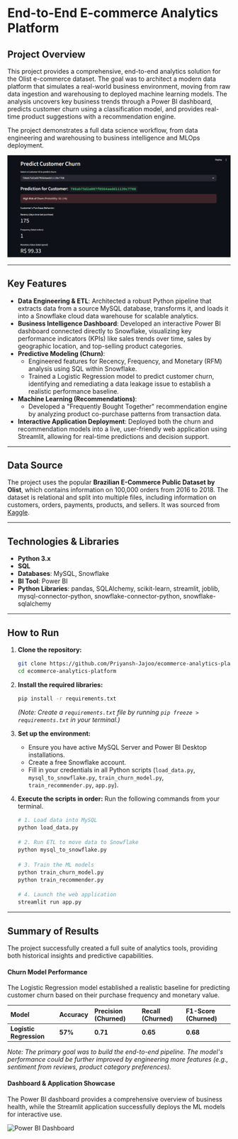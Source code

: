 # End-to-End E-commerce Analytics Platform

## Project Overview

This project provides a comprehensive, end-to-end analytics solution for the Olist e-commerce dataset. The goal was to architect a modern data platform that simulates a real-world business environment, moving from raw data ingestion and warehousing to deployed machine learning models. The analysis uncovers key business trends through a Power BI dashboard, predicts customer churn using a classification model, and provides real-time product suggestions with a recommendation engine.

The project demonstrates a full data science workflow, from data engineering and warehousing to business intelligence and MLOps deployment.

![Streamlit App Showcase](streamlit_app_showcase.png)

---

## Key Features

* **Data Engineering & ETL**: Architected a robust Python pipeline that extracts data from a source MySQL database, transforms it, and loads it into a Snowflake cloud data warehouse for scalable analytics.
* **Business Intelligence Dashboard**: Developed an interactive Power BI dashboard connected directly to Snowflake, visualizing key performance indicators (KPIs) like sales trends over time, sales by geographic location, and top-selling product categories.
* **Predictive Modeling (Churn)**:
    * Engineered features for Recency, Frequency, and Monetary (RFM) analysis using SQL within Snowflake.
    * Trained a Logistic Regression model to predict customer churn, identifying and remediating a data leakage issue to establish a realistic performance baseline.
* **Machine Learning (Recommendations)**:
    * Developed a "Frequently Bought Together" recommendation engine by analyzing product co-purchase patterns from transaction data.
* **Interactive Application Deployment**: Deployed both the churn and recommendation models into a live, user-friendly web application using Streamlit, allowing for real-time predictions and decision support.

---

## Data Source

The project uses the popular **Brazilian E-Commerce Public Dataset by Olist**, which contains information on 100,000 orders from 2016 to 2018. The dataset is relational and split into multiple files, including information on customers, orders, payments, products, and sellers. It was sourced from [Kaggle](https://www.kaggle.com/datasets/olistbr/brazilian-ecommerce).

---

## Technologies & Libraries

* **Python 3.x**
* **SQL**
* **Databases**: MySQL, Snowflake
* **BI Tool**: Power BI
* **Python Libraries**: pandas, SQLAlchemy, scikit-learn, streamlit, joblib, mysql-connector-python, snowflake-connector-python, snowflake-sqlalchemy

---

## How to Run

1.  **Clone the repository:**
    ```bash
    git clone https://github.com/Priyansh-Jajoo/ecommerce-analytics-platform.git
    cd ecommerce-analytics-platform
    ```

2.  **Install the required libraries:**
    ```bash
    pip install -r requirements.txt
    ```
    *(Note: Create a `requirements.txt` file by running `pip freeze > requirements.txt` in your terminal.)*

3.  **Set up the environment:**
    * Ensure you have active MySQL Server and Power BI Desktop installations.
    * Create a free Snowflake account.
    * Fill in your credentials in all Python scripts (`load_data.py`, `mysql_to_snowflake.py`, `train_churn_model.py`, `train_recommender.py`, `app.py`).

4.  **Execute the scripts in order:**
    Run the following commands from your terminal.
    ```bash
    # 1. Load data into MySQL
    python load_data.py
    
    # 2. Run ETL to move data to Snowflake
    python mysql_to_snowflake.py
    
    # 3. Train the ML models
    python train_churn_model.py
    python train_recommender.py
    
    # 4. Launch the web application
    streamlit run app.py
    ```

---

## Summary of Results

The project successfully created a full suite of analytics tools, providing both historical insights and predictive capabilities.

#### Churn Model Performance

The Logistic Regression model established a realistic baseline for predicting customer churn based on their purchase frequency and monetary value.

| Model                 | Accuracy | Precision (Churned) | Recall (Churned) | F1-Score (Churned) |
| :-------------------- | :------- | :------------------ | :--------------- | :----------------- |
| **Logistic Regression** | **57%** | **0.71** | **0.65** | **0.68** |

*Note: The primary goal was to build the end-to-end pipeline. The model's performance could be further improved by engineering more features (e.g., sentiment from reviews, product category preferences).*

#### Dashboard & Application Showcase

The Power BI dashboard provides a comprehensive overview of business health, while the Streamlit application successfully deploys the ML models for interactive use.

![Power BI Dashboard](https://i.imgur.com/3q1tL9w.png)
